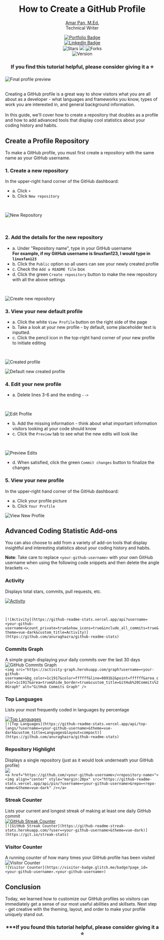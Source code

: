 <div align="center">

# How to Create a GitHub Profile
[Amar Pan, M.Ed.](https://www.linkedin.com/in/profpan396/) <br> Technical Writer

<!-- Delete below for publication -->
 

<div align="center" id="socialbuttons">

  [![Portfolio Badge](https://img.shields.io/badge/-profpan396.github.io-magenta?style=flat&logo=)](https://profpan396.github.io)
  <br>
  [![LinkedIn Badge](https://img.shields.io/badge/-@profpan396-blue?style=flat&logo=Linkedin&logoColor=black)](https://www.linkedin.com/in/profpan396/)
  <br>
  ![Stars](https://img.shields.io/github/stars/profpan396/how-to-create-a-github-profile?style=social)
  ![](https://visitor-badge.laobi.icu/badge?page_id=profpan396.how-to-create-a-github-profile)
  ![Forks](https://img.shields.io/github/forks/profpan396/how-to-create-a-github-profile?style=social)
  <br>
  ![Version](https://img.shields.io/badge/version-1.0-gold)

  ### If you find this tutorial helpful, please consider giving it a :star:

</div>

 </div>
 
![Final profile preview](images/ghprofile-final-profile.png)

<br>
Creating a GitHub profile is a great way to show visitors what you are all about as a developer - what languages and frameworks you know, types of work you are interested in, and general background information. 
<br><br>
In this guide, we'll cover how to create a repository that doubles as a profile and how to add advanced tools that display cool statistics about your coding history and habits. 

## Create a Profile Repository
To make a GitHub profile, you must first create a repository with the same name as your GitHub username. 

### 1. Create a new repository
In the upper-right hand corner of the GitHub dashboard: 
<br>
- a. Click `+`
- b. Click `New repository`
<br>

![New Repository](images/ghprofile-new-repo.png)

<br> 
           
### 2. Add the details for the new repository
- a. Under "Repository name", type in your GitHub username <br>
**For example, if my GitHub username is linuxfan123, I would type in `linuxfan123`**
- b. Click the `Public` option so all users can see your newly created profile
- c. Check the `Add a README file` box
- d. Click the green `Create repository` button to make the new repository with all the above settings
<br>

![Create new repository](images/ghprofile-name-repo.png)

### 3. View your new default profile
- a. Click the white `View Profile` button on the right side of the page
- b. Take a look at your new profile - by default, some placeholder text is inputted.
- c. Click the pencil icon in the top-right hand corner of your new profile to initiate editing
<br>

![Created profile](images/ghprofile-created-profile.png)

![Default new created profile](images/ghprofile-default-profile.png)

### 4. Edit your new profile
- a. Delete lines 3-6 and the ending `-->`
<br>

![Edit Profile](images/ghprofile-edit-profile.png)

- b. Add the missing information - think about what important information visitors looking at your code should know
- c. Click the `Preview` tab to see what the new edits will look like
<br>

![Preview Edits](images/ghprofile-preview.png)

- d. When satisfied, click the green `Commit changes` button to finalize the changes

### 5. View your new profile
In the upper-right hand corner of the GitHub dashboard:
<br>
- a. Click your profile picture
- b. Click `Your Profile`


![View New Profile](images/ghprofile-your-profile.png)

## Advanced Coding Statistic Add-ons
You can also choose to add from a variety of add-on tools that display insightful and interesting statistics about your coding history and habits.<br>
<!-- Convert note to Hugo-type for publication -->
**Note**: Take care to replace `<your-github-username>` with your own GitHub username when using the following code snippets and then delete the angle brackets `<>`. 
<!-- {{< note >}}
Take care to replace `<your-github-username>` with your own GitHub username when using the following code snippets and then delete the angle brackets `<>`. 
{{< /note >}} -->

### Activity
Displays total stars, commits, pull requests, etc.
<br>

[![Activity](https://github-readme-stats.vercel.app/api?username=profpan396&count_private=true&show_icons=true&include_all_commits=true&theme=vue-dark&custom_title=Activity)](https://github.com/anuraghazra/github-readme-stats)

<br>

`[![Activity](https://github-readme-stats.vercel.app/api?username=<your-github-username>&count_private=true&show_icons=true&include_all_commits=true&theme=vue-dark&custom_title=Activity)](https://github.com/anuraghazra/github-readme-stats)`

### Commits Graph
A simple graph displaying your daily commits over the last 30 days
<br>
<img src="https://activity-graph.herokuapp.com/graph?username=profpan396&bg_color=1c1917&color=ffffff&line=0891b2&point=ffffff&area_color=1c1917&area=true&hide_border=true&custom_title=GitHub%20Commits%20Graph" alt="GitHub Commits Graph" />
<br>
`<img src="https://activity-graph.herokuapp.com/graph?username=<your-github-username>&bg_color=1c1917&color=ffffff&line=0891b2&point=ffffff&area_color=1c1917&area=true&hide_border=true&custom_title=GitHub%20Commits%20Graph" alt="GitHub Commits Graph" />`

### Top Languages
Lists your most frequently coded in languages by percentage
<br>

[![Top Languages](https://github-readme-stats.vercel.app/api/top-langs/?username=profpan396&theme=vue-dark&custom_title=Languages&layout=compact)](https://github.com/anuraghazra/github-readme-stats)
<br>
`[![Top Languages](https://github-readme-stats.vercel.app/api/top-langs/?username=<your-github-username>&theme=vue-dark&custom_title=Languages&layout=compact)](https://github.com/anuraghazra/github-readme-stats)`

### Repository Highlight
Displays a single repository (just as it would look underneath your GitHub profile)
<br>
<a href="https://github.com/profpan396/simon-memory-game"><img align="center" src="https://github-readme-stats.vercel.app/api/pin/?username=profpan396&repo=simon-memory-game&theme=vue-dark" /></a>
<br>
`<a href="https://github.com/<your-github-username>/<repository-name>"><img align="center" style="margin:20px" src="https://github-readme-stats.vercel.app/api/pin/?username=<your-github-username>&repo=<repo-name>&theme=vue-dark" /></a>`

### Streak Counter
Lists your current and longest streak of making at least one daily GitHub commit
<br>
[![GitHub Streak Counter](https://github-readme-streak-stats.herokuapp.com/?user=profpan396&theme=vue-dark)](https://git.io/streak-stats)
<br>
`[![GitHub Streak Counter](https://github-readme-streak-stats.herokuapp.com/?user=<your-github-username>&theme=vue-dark)](https://git.io/streak-stats)`

### Visitor Counter
A running counter of how many times your GitHub profile has been visited
<br>
![Visitor Counter](https://visitor-badge.glitch.me/badge?page_id=amarpan.amarpan)
<br>
`![Visitor Counter](https://visitor-badge.glitch.me/badge?page_id=<your-github-username>.<your-github-username>)`

## Conclusion
Today, we learned how to customize our GitHub profiles so visitors can immediately get a sense of our most useful abilities and skillsets. Next step - get creative with the theming, layout, and order to make your profile uniquely stand out. 

<div align="center">

### ***If you found this tutorial helpful, please consider giving it a :star:

</div>

